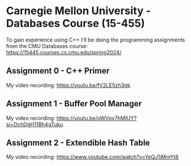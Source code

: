 # Carnegie Mellon University - Databases Course (15-455)

To gain experience using C++ I'll be doing the programming assignments from the CMU Databases course: https://15445.courses.cs.cmu.edu/spring2024/

## Assignment 0 - C++ Primer
My video recording: https://youtu.be/fV2LE5zh3qk

## Assignment 1 - Buffer Pool Manager
My video recording: https://youtu.be/oWVoy7hMIUY?si=DchDgH11Bh4gTuku

## Assignment 2 - Extendible Hash Table
My video recording: https://www.youtube.com/watch?v=YeQJ1iMmYt8
